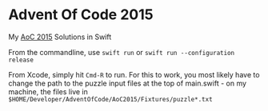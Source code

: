 # Advent Of Code 2015

My [AoC 2015](https://adventofcode.com/2015) Solutions in Swift

From the commandline, use `swift run` or `swift run --configuration release`

From Xcode, simply hit `Cmd-R` to run. For this to work, you most likely have to change the path to the puzzle input files at the top of main.swift - on my machine, the files live in `$HOME/Developer/AdventOfCode/AoC2015/Fixtures/puzzle*.txt`
